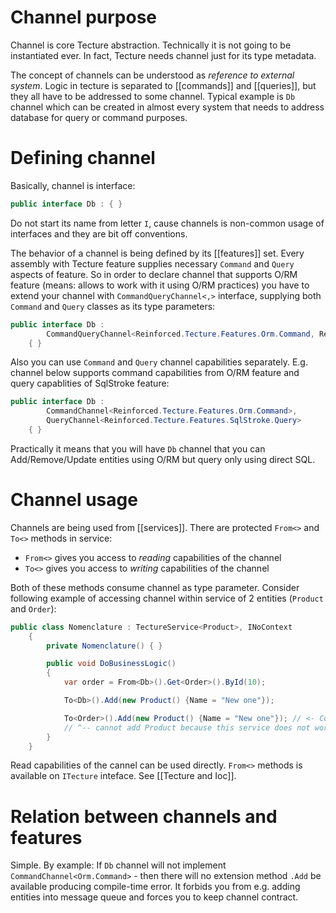 # Channel purpose

Channel is core Tecture abstraction. Technically it is not going to be instantiated ever. In fact, Tecture needs channel just for its type metadata. 

The concept of channels can be understood as *reference to external system*. Logic in tecture is separated to [[commands]] and [[queries]], but they all have to be addressed to some channel. Typical example is `Db` channel which can be created in almost every system that needs to address database for query or command purposes. 

# Defining channel

Basically, channel is interface:

```csharp
public interface Db : { }
```

Do not start its name from letter `I`, cause channels is non-common usage of interfaces and they are bit off conventions.

The behavior of a channel is being defined by its [[features]] set. Every assembly with Tecture feature supplies necessary `Command` and `Query` aspects of feature. So in order to declare channel that supports O/RM feature (means: allows to work with it using O/RM practices) you have to extend your channel with `CommandQueryChannel<,>` interface, supplying both `Command` and `Query` classes as its type parameters:

```csharp
public interface Db :
        CommandQueryChannel<Reinforced.Tecture.Features.Orm.Command, Reinforced.Tecture.Features.Orm.Query>
    { }
```

Also you can use `Command` and `Query` channel capabilities separately. E.g. channel below supports command capabilities from O/RM feature and query capablities of SqlStroke feature:

```csharp
public interface Db :
        CommandChannel<Reinforced.Tecture.Features.Orm.Command>,
        QueryChannel<Reinforced.Tecture.Features.SqlStroke.Query>
    { }
```

Practically it means that you will have `Db` channel that you can Add/Remove/Update entities using O/RM but query only using direct SQL.

# Channel usage

Channels are being used from [[services]]. There are protected `From<>` and `To<>` methods in service:
- `From<>` gives you access to *reading* capabilities of the channel
- `To<>` gives you access to *writing* capabilities of the channel

Both of these methods consume channel as type parameter. Consider following example of accessing channel within service of 2 entities (`Product` and `Order`):

```csharp
public class Nomenclature : TectureService<Product>, INoContext
    {
        private Nomenclature() { }

        public void DoBusinessLogic()
        {
            var order = From<Db>().Get<Order>().ById(10);

            To<Db>().Add(new Product() {Name = "New one"});

            To<Order>().Add(new Product() {Name = "New one"}); // <- Compile-time error: 
            // ^-- cannot add Product because this service does not work with Orders
        }
    }
```

Read capabilities of the cannel can be used directly. `From<>` methods is available on `ITecture` inteface. See [[Tecture and Ioc]].

# Relation between channels and features

Simple. By example: If `Db` channel will not implement `CommandChannel<Orm.Command>` - then there will no extension method `.Add` be available producing compile-time error. It forbids you from e.g. adding entities into message queue and forces you to keep channel contract.